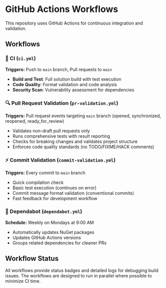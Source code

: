 # GitHub Actions Workflows

This repository uses GitHub Actions for continuous integration and validation.

## Workflows

### 🔄 CI (`ci.yml`)
**Triggers:** Push to `main` branch, Pull requests to `main`
- **Build and Test**: Full solution build with test execution
- **Code Quality**: Format validation and code analysis  
- **Security Scan**: Vulnerability assessment for dependencies

### 🔍 Pull Request Validation (`pr-validation.yml`)
**Triggers:** Pull request events targeting `main` branch (opened, synchronized, reopened, ready_for_review)
- Validates non-draft pull requests only
- Runs comprehensive tests with result reporting
- Checks for breaking changes and validates project structure
- Enforces code quality standards (no TODO/FIXME/HACK comments)

### ⚡ Commit Validation (`commit-validation.yml`)
**Triggers:** Every commit to `main` branch
- Quick compilation check
- Basic test execution (continues on error)
- Commit message format validation (conventional commits)
- Fast feedback for development workflow

### 🤖 Dependabot (`dependabot.yml`)
**Schedule:** Weekly on Mondays at 9:00 AM
- Automatically updates NuGet packages
- Updates GitHub Actions versions
- Groups related dependencies for cleaner PRs

## Workflow Status

All workflows provide status badges and detailed logs for debugging build issues. The workflows are designed to run in parallel where possible to minimize CI time.